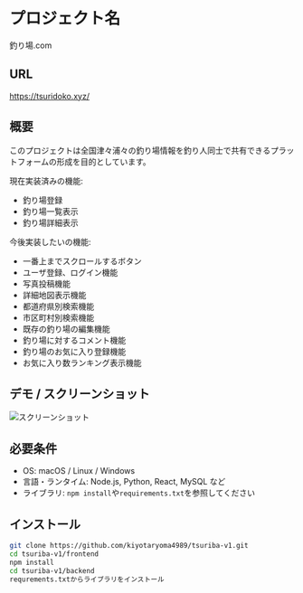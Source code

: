 # プロジェクト名
釣り場.com

## URL
https://tsuridoko.xyz/

## 概要
このプロジェクトは全国津々浦々の釣り場情報を釣り人同士で共有できるプラットフォームの形成を目的としています。

現在実装済みの機能:
- 釣り場登録
- 釣り場一覧表示
- 釣り場詳細表示

今後実装したいの機能:
- 一番上までスクロールするボタン
- ユーザ登録、ログイン機能
- 写真投稿機能
- 詳細地図表示機能
- 都道府県別検索機能
- 市区町村別検索機能
- 既存の釣り場の編集機能
- 釣り場に対するコメント機能
- 釣り場のお気に入り登録機能
- お気に入り数ランキング表示機能

## デモ / スクリーンショット
![スクリーンショット](path/to/image.png)

## 必要条件
- OS: macOS / Linux / Windows
- 言語・ランタイム: Node.js, Python, React, MySQL など
- ライブラリ: `npm install`や`requirements.txt`を参照してください

## インストール

```bash
git clone https://github.com/kiyotaryoma4989/tsuriba-v1.git
cd tsuriba-v1/frontend
npm install
cd tsuriba-v1/backend
requrements.txtからライブラリをインストール